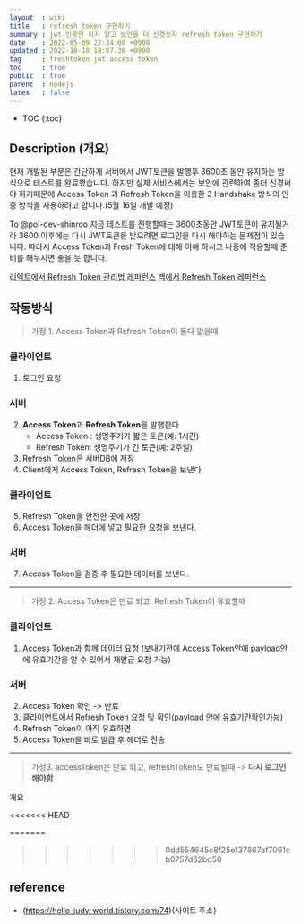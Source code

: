 ```yaml
---
layout  : wiki
title   : refresh token 구현하기
summary : jwt 인증만 하지 말고 보안을 더 신경쓰자 refresh token 구현하기
date    : 2022-05-09 22:34:00 +0900
updated : 2022-10-10 18:07:36 +0900
tag     : freshtoken jwt access token
toc     : true
public  : true
parent  : nodejs 
latex   : false
---
```

* TOC
{:toc}

## Description (개요)

현재 개발된 부분은 간단하게 서버에서 JWT토큰을 발행후 3600초 동안 유지하는 방식으로 테스트를 완료했습니다.
하지만 실제 서비스에서는 보안에 관련하여 좀더 신경써야 하기때문에 Access Token 과 Refresh Token을 이용한 3 Handshake 방식의 인증 방식을 사용하려고 합니다.(5월 16일 개발 예정)

To @pol-dev-shinroo
 지금 테스트를 진행할때는 3600초동안 JWT토큰이 유지될거라 3600 이후에는 다시 JWT토큰을 받으려면 로그인을 다시 해야하는 문제점이 있습니다.
따라서 Access Token과 Fresh Token에 대해 이해 하시고 나중에 적용할때 준비를 해두시면 좋을 듯 합니다.

[리엑트에서 Refresh Token 관리법 레퍼런스](https://slog.website/post/10) 
[백에서 Refresh Token 레퍼런스](https://velog.io/@kingth/%EC%84%9C%EB%B2%84-%EC%9D%B8%EC%A6%9D-%EB%B0%A9%EC%8B%9D%EC%84%B8%EC%85%98%EC%BF%A0%ED%82%A4-%ED%86%A0%ED%81%B0)

작동방식
----------------------
> 가정 1. Access Token과 Refresh Token이 둘다 없을때
### **클라이언트**
1. 로그인 요청
### **서버**
2. **Access Token**과 **Refresh Token**을 발행한다
      - Access Token : 생명주기가 짧은 토큰(예: 1시간)
      - Refresh Token: 생명주기가 긴 토큰(예: 2주일)
  3. Refresh Token은 서버DB에 저장
  4. Client에게 Access Token, Refresh Token을 보낸다
  ### **클라이언트**
  5. Refresh Token을 안전한 곳에 저장
  6. Access Token을 헤더에 넣고 필요한 요청을 보낸다.
  ### **서버**
  7. Access Token을 검증 후 필요한 데이터를 보낸다.

------------------------

> 가정 2. Access Token은 만료 되고, Refresh Token이 유효할때 

###   **클라이언트** 
1. Access Token과 함께 데이터 요청
(보내기전에 Access Token안에 payload안에 유효기간을 알 수 있어서 재발급 요청 가능)

 ###  **서버**
2. Access Token 확인 -> 만료 
3. 클라이언트에서 Refresh Token 요청 및 확인(payload 안에 유효기간확인가능)
4. Refresh Token이 아직 유효하면
5. Access Token을 바로 발급 후 헤더로 전송
  


-------------------------------
> 가정3. accessToken은 만료 되고, refreshToken도 만료될때 
 -> **다시 로그인해야함**

 개요  


<<<<<<< HEAD


=======
>>>>>>> 0dd554645c8f25e137867af7061cb0757d32bd50
## reference
- (https://hello-judy-world.tistory.com/74){사이트 주소}
